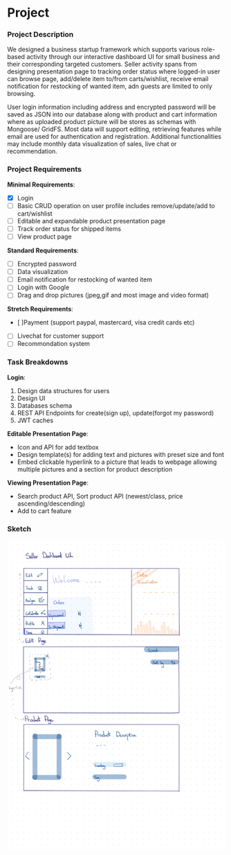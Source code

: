 # Project

### Project Description
We designed a business startup framework which supports various role-based activity through our interactive dashboard UI for small business and their corresponding targeted customers. Seller activity spans from designing presentation page to tracking order status where logged-in user can browse page, add/delete item to/from carts/wishlist, receive email notification for restocking of wanted item, adn guests are limited to only browsing.

User login information including address and encrypted password will be saved as JSON into our database along with product and cart information where as uploaded product picture will be stores as schemas with Mongoose/ GridFS. Most data will support editing, retrieving features while email are used for authentication and registration. Additional functionalities may include monthly data visualization of sales, live chat or recommendation. 

### Project Requirements
**Minimal Requirements**:
- [x] Login
- [ ] Basic CRUD operation on user profile includes remove/update/add to cart/wishlist 
- [ ] Editable and expandable product presentation page 
- [ ] Track order status for shipped items
- [ ] View product page 

**Standard Requirements**:
- [ ] Encrypted password 
- [ ] Data visualization
- [ ] Email notification for restocking of wanted item
- [ ] Login with Google
- [ ] Drag and drop pictures (jpeg,gif and most image and video format)

**Stretch Requirements**:
- [ ]Payment (support paypal, mastercard, visa credit cards etc) 
- [ ] Livechat for customer support 
- [ ] Recommondation system 

### Task Breakdowns 
**Login**: 
1. Design data structures for users 
2. Design UI 
3. Databases schema 
4. REST API Endpoints for create(sign up), update(forgot my password) 
5. JWT caches

**Editable Presentation Page**:
- Icon and API for add textbox
- Design template(s) for adding text and pictures with preset size and font 
- Embed clickable hyperlink to a picture that leads to webpage allowing multiple pictures and a section for product description


**Viewing Presentation Page**: 
- Search product API, Sort product API (newest/class, price ascending/descending)
- Add to cart feature 

### Sketch 
![Rough_Sketch_Prototype.jpg](./doc/Rough_Sketch_Prototype.jpg)

